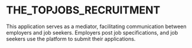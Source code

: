 # THE_TOPJOBS_RECRUITMENT

This application serves as a mediator, facilitating communication between employers and job seekers. Employers post job specifications, and job seekers use the platform to submit their applications.
